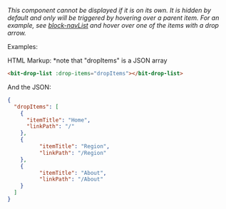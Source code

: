 _This component cannot be displayed if it is on its own. It is hidden by default and only will be triggered by hovering over a parent item.
For an example, see <a href="#blocknavlist">block-navList</a> and hover over one of the items with a drop arrow._

Examples:

HTML Markup: 
    *note that "dropItems" is a JSON array

```md
<bit-drop-list :drop-items="dropItems"></bit-drop-list>
```

And the JSON:

```json
{
  "dropItems": [
    {
      "itemTitle": "Home", 
      "linkPath": "/"
    },
    {
          "itemTitle": "Region", 
          "linkPath": "/Region"
    },
    {
          "itemTitle": "About", 
          "linkPath": "/About"
    }
  ]
}
```